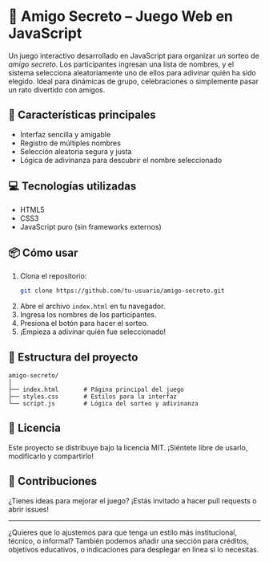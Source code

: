
# 🎁 Amigo Secreto – Juego Web en JavaScript

Un juego interactivo desarrollado en JavaScript para organizar un sorteo de *amigo secreto*. Los participantes ingresan una lista de nombres, y el sistema selecciona aleatoriamente uno de ellos para adivinar quién ha sido elegido. Ideal para dinámicas de grupo, celebraciones o simplemente pasar un rato divertido con amigos.

## 🚀 Características principales

- Interfaz sencilla y amigable
- Registro de múltiples nombres
- Selección aleatoria segura y justa
- Lógica de adivinanza para descubrir el nombre seleccionado

## 💻 Tecnologías utilizadas

- HTML5
- CSS3
- JavaScript puro (sin frameworks externos)

## 📦 Cómo usar

1. Clona el repositorio:
   ```bash
   git clone https://github.com/tu-usuario/amigo-secreto.git
   ```
2. Abre el archivo `index.html` en tu navegador.
3. Ingresa los nombres de los participantes.
4. Presiona el botón para hacer el sorteo.
5. ¡Empieza a adivinar quién fue seleccionado!

## 📂 Estructura del proyecto

```
amigo-secreto/
│
├── index.html       # Página principal del juego
├── styles.css       # Estilos para la interfaz
└── script.js        # Lógica del sorteo y adivinanza
```

## 📄 Licencia

Este proyecto se distribuye bajo la licencia MIT. ¡Siéntete libre de usarlo, modificarlo y compartirlo!

## 🤝 Contribuciones

¿Tienes ideas para mejorar el juego? ¡Estás invitado a hacer pull requests o abrir issues!

---

¿Quieres que lo ajustemos para que tenga un estilo más institucional, técnico, o informal? También podemos añadir una sección para créditos, objetivos educativos, o indicaciones para desplegar en línea si lo necesitas.
